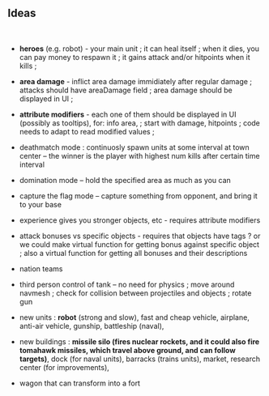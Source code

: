 
## Ideas
<br>

- **heroes** (e.g. robot) - your main unit ; it can heal itself ; when it dies, you can pay money to respawn it ; it gains attack and/or hitpoints when it kills ;

- **area damage** - inflict area damage immidiately after regular damage ; attacks should have areaDamage field ; area damage should be displayed in UI ;

- **attribute modifiers** - each one of them should be displayed in UI (possibly as tooltips), for: info area, ; start with damage, hitpoints ; code needs to adapt to read modified values ;

- deathmatch mode : continuosly spawn units at some interval at town center – the winner is the player with highest num kills after certain time interval

- domination mode – hold the specified area as much as you can

- capture the flag mode – capture something from opponent, and bring it to your base

- experience gives you stronger objects, etc - requires attribute modifiers

- attack bonuses vs specific objects - requires that objects have tags ? or we could make virtual function for getting bonus against specific object ; also a virtual function for getting all bonuses and their descriptions

- nation teams

- third person control of tank – no need for physics ; move around navmesh ; check for collision between projectiles and objects ; rotate gun

- new units : **robot** (strong and slow), fast and cheap vehicle, airplane, anti-air vehicle, gunship, battleship (naval), 

- new buildings : **missile silo (fires nuclear rockets, and it could also fire tomahawk missiles, which travel above ground, and can follow targets)**, dock (for naval units), barracks (trains units), market, research center (for improvements), 

- wagon that can transform into a fort


<br>
